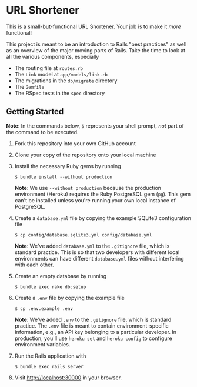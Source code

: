 # URL Shortener

This is a small-but-functional URL Shortener.  Your job is to make it _more_ functional!

This project is meant to be an introduction to Rails "best practices" as well as an overview of the major moving parts of Rails.  Take the time to look at all the various components, especially

- The routing file at `routes.rb`
- The `Link` model at `app/models/link.rb`
- The migrations in the `db/migrate` directory
- The `Gemfile`
- The RSpec tests in the `spec` directory

## Getting Started

**Note**: In the commands below, `$` represents your shell prompt, _not_ part of the command to be executed.

1. Fork this repository into your own GitHub account

2. Clone your copy of the repository onto your local machine

3. Install the necessary Ruby gems by running

   ```shell-session
   $ bundle install --without production
   ```

   **Note**: We use `--without production` because the production environment (Heroku) requires the Ruby PostgreSQL gem (`pg`). This gem can't be installed unless you're running your own local instance of PostgreSQL.

4. Create a `database.yml` file by copying the example SQLite3 configuration file

   ```shell-session
   $ cp config/database.sqlite3.yml config/database.yml
   ```

   **Note**: We've added `database.yml` to the `.gitignore` file, which is standard practice.  This is so that two developers with different local environments can have different `database.yml` files without interfering with each other.

5. Create an empty database by running

   ```shell-session
   $ bundle exec rake db:setup
   ```

6. Create a `.env` file by copying the example file

   ```shell-session
   $ cp .env.example .env
   ```

   **Note**: We've added `.env` to the `.gitignore` file, which is standard practice.  The `.env` file is meant to contain environment-specific information, e.g., an API key belonging to a particular developer. In production, you'll use `heroku set` and `heroku config` to configure environment variables.

7. Run the Rails application with

   ```shell-session
   $ bundle exec rails server
   ```

8. Visit [http://localhost:30000](http://localhost:3000) in your browser.
